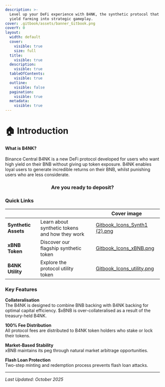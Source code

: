 ```yaml
---
description: >-
  Level up your DeFi experience with B4NK, the synthetic protocol that turns
  yield farming into strategic gameplay.
cover: .gitbook/assets/banner_Gitbook.png
coverY: 0
layout:
  width: default
  cover:
    visible: true
    size: full
  title:
    visible: true
  description:
    visible: true
  tableOfContents:
    visible: true
  outline:
    visible: false
  pagination:
    visible: true
  metadata:
    visible: true
---
```


# 🏠 Introduction

#### What is B4NK?

Binance Central B4NK is a new DeFi protocol developed for users who want high yield on their BNB without giving up token exposure. B4NK enables loyal users to generate incredible returns on their BNB, whilst punishing users who are less considerate.&#x20;

<h3 align="center">Are you ready to deposit?</h3>

### Quick Links

<table data-view="cards"><thead><tr><th></th><th></th><th data-hidden data-card-target data-type="content-ref"></th><th data-hidden data-card-cover data-type="image">Cover image</th></tr></thead><tbody><tr><td><strong>Synthetic Assets</strong></td><td>Learn about synthetic tokens and how they work</td><td></td><td><a href=".gitbook/assets/Gitbook_Icons_Synth1 (2).png">Gitbook_Icons_Synth1 (2).png</a></td></tr><tr><td><strong>xBNB Token</strong></td><td>Discover our flagship synthetic token</td><td></td><td><a href=".gitbook/assets/Gitbook_Icons_xBNB.png">Gitbook_Icons_xBNB.png</a></td></tr><tr><td><strong>B4NK Utility</strong></td><td>Explore the protocol utility token</td><td></td><td><a href=".gitbook/assets/Gitbook_Icons_utility.png">Gitbook_Icons_utility.png</a></td></tr></tbody></table>

### Key Features

**Collateralisation**\
The B4NK is designed to combine BNB backing with B4NK backing for optimal capital efficiency. $xBNB is over-collateralised as a result of the treasury-held B4NK.

**100% Fee Distribution**\
All protocol fees are distributed to B4NK token holders who stake or lock their tokens.

**Market-Based Stability**\
xBNB maintains its peg through natural market arbitrage opportunities.

**Flash Loan Protection**\
Two-step minting and redemption process prevents flash loan attacks.

***

_Last Updated: October 2025_
